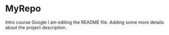 # MyRepo
Intro course Google
I am editing the README file. Adding some more details about the project description.
